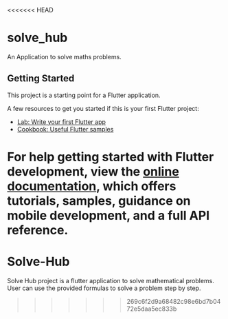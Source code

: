 <<<<<<< HEAD
# solve_hub

An Application to solve maths problems.

## Getting Started

This project is a starting point for a Flutter application.

A few resources to get you started if this is your first Flutter project:

- [Lab: Write your first Flutter app](https://docs.flutter.dev/get-started/codelab)
- [Cookbook: Useful Flutter samples](https://docs.flutter.dev/cookbook)

For help getting started with Flutter development, view the
[online documentation](https://docs.flutter.dev/), which offers tutorials,
samples, guidance on mobile development, and a full API reference.
=======
# Solve-Hub
Solve Hub project is a flutter application to solve mathematical problems.
<br>
User can use the provided formulas to solve a problem step by step.
>>>>>>> 269c6f2d9a68482c98e6bd7b0472e5daa5ec833b
